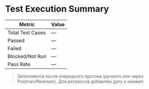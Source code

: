 # Test Execution Summary

| Metric                | Value |
|-----------------------|-------|
| Total Test Cases      |  —    |
| Passed                |  —    |
| Failed                |  —    |
| Blocked/Not Run       |  —    |
| Pass Rate             |  —    |

> Заполняется после очередного прогона (ручного или через Postman/Newman). Для регрессов добавляю дату и коммит.
